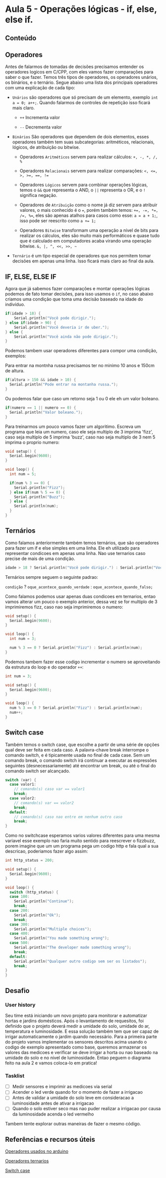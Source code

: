 # Aula 5 - Operações lógicas - if, else, else if.

## Conteúdo

## Operadores

Antes de falarmos de tomadas de decisões precisamos entender os operadores logicos em C/CPP, com eles vamos fazer comparações para saber o que fazer. Temos três tipos de operadores, os operadores unários, os binários, e o ternário. Segue abaixo uma lista dos principais operadores com uma explicação de cada tipo:

- `Unários` são operadores que só precisam de um elemento, exemplo `int a = 0; a++;`. Quando falarmos de controles de repetição isso ficará mais claro.

  * `++` Incrementa valor

  * `--` Decrementa valor

- `Binários` São operadores que dependem de dois elementos, esses operadores também tem suas subcategorias: aritméticos, relacionais, lógicos, de atribuição ou bitwise.

  - Operadores `Aritméticos` servem para realizar cálculos: `+, -, *, /, %`

  - Operadores `Relacionais` servem para realizar comparações: `<, <=, >, >=, ==, !=`

  - Operadores `Lógicos` servem para combinar operações lógicas, temos o `&&` que representa o AND, o `||` representa o OR, e o `!` significa negação.

  - Operadores de `Atribuição` como o nome já diz servem para atribuir valores, o mais conhecido é o `=`, porém também temos: `+=, -=, *=, /=, %=`, eles são apenas atalhos para casos como esse: `a = a + 1;`, isso pode ser reescrito como `a += 1;`

  - Operadores `Bitwise` transformam uma operação a nível de bits para realizar os cálculos, eles são muito mais performáticos e quase tudo que é calculado em computadores acaba virando uma operação bitwise. `&, |, ^, <<, >>, ~`

- `Ternário` é um tipo especial de operadores que nos permitem tomar decisões em apenas uma linha. Isso ficará mais claro ao final da aula.


## IF, ELSE, ELSE IF

Agora que já sabemos fazer comparações e montar operações lógicas podemos de fato tomar decisões, para isso usamos o `if`, no caso abaixo criamos uma condição que toma uma decisão baseado na idade do indivíduo.

```cpp
if(idade > 18) {
    Serial.println("Você pode dirigir.");
} else if(idade > 90) {
    Serial.println("Você deveria ir de uber.");
} else {
    Serial.println("Você ainda não pode dirigir.");
}
```

Podemos tambem usar operadores diferentes para compor uma condição, exemplos:

Para entrar na montnha russa precisamos ter no minimo 10 anos e 150cm de altura.

```cpp
if(altura > 150 && idade > 10) {
  Serial.println("Pode entrar na montanha russa.");
}
```

Ou podemos falar que caso um retorno seja 1 ou 0 ele eh um valor boleano.

```CPP
if(numero == 1 || numero == 0) {
  Serial.println("Valor boleano.");
}
```

Para treinarmos um pouco vamos fazer um algoritimo. Escreva um programa que leia um numero, caso ele seja multiplo de 3 imprima 'fizz', caso seja multiplo de 5 imprima 'buzz', caso nao seja multiplo de 3 nem 5 imprima o proprio numero:


```cpp
void setup() {
  Serial.begin(9600);
}

void loop() {
  int num = 5;

  if(num % 3 == 0) {
    Serial.println("Fizz");
  } else if(num % 5 == 0) {
    Serial.println("Buzz");
  } else {
    Serial.println(num);
  }
}
```

## Ternários

Como falamos anteriormente também temos ternários, que são operadores para fazer um if e else simples em uma linha. Ele eh utilizado para representar condicoes em apenas uma linha. Nao use ternarios caso precise de mais de uma condição.

```cpp
idade > 18 ? Serial.println("Você pode dirigir.") : Serial.println("Você ainda não pode dirigir.");
```

Ternários sempre seguem o seguinte padrao:

`condição` ? `oque_acontece_quando_verdade` : `oque_acontece_quando_falso;`

Como falamos podemos usar apenas duas condicoes em ternarios, entao vamos alterar um pouco o exemplo anterior, dessa vez se for multiplo de 3 imprimiremos fizz, caso nao seja imprimiremos o numero:

```cpp
void setup() {
  Serial.begin(9600);
}

void loop() {
  int num = 3;

  num % 3 == 0 ? Serial.println("Fizz") : Serial.println(num);
}
```

Podemos tambem fazer esse codigo incrementar o numero se aproveitando da estrutura do loop e do operador `++`:

```cpp
int num = 3;

void setup() {
  Serial.begin(9600);
}

void loop() {
  num % 3 == 0 ? Serial.println("Fizz") : Serial.println(num);
  num++;
}
```


## Switch case

Também temos o switch case, que escolhe a partir de uma série de opções qual deve ser feita em cada caso.
A palavra-chave break interrompe o comando switch, e é tipicamente usada no final de cada case. Sem um comando break, o comando switch irá continuar a executar as expressões seguintes (desnecessariamente) até encontrar um break, ou até o final do comando switch ser alcançado.

```cpp
switch (var) {
  case valor1:
    // comando(s) caso var == valor1
    break;
  case valor2:
    // comando(s) var == valor2
    break;
  default:
    // comando(s) caso nao entre em nenhum outro caso
    break;
}
```

Como no switchcase esperamos varios valores diferentes para uma mesma variavel esse exemplo nao faria muito sentido para reescrever o fizzbuzz, porem imagine que um um programa pega um codigo http e fala qual a sua descricao, poderiamos fazer algo assim:

```cpp
int http_status = 200;

void setup() {
  Serial.begin(9600);
}

void loop() {
  switch (http_status) {
  case 100:
    Serial.println("Continue");
    break;
  case 200:
    Serial.println("Ok");
    break;
  case 300:
    Serial.println("Multiple choices");
  case 400:
    Serial.println("You made something wrong");
  case 500:
    Serial.println("The developer made something wrong");
    break;
  default:
    Serial.println("Qualquer outro codigo sem ser os listados");
    break;
}
}
```

## Desafio

### User history

Seu time está iniciando um novo projeto para monitorar e automatizar hortas e jardins domésticos. Após o levantamento de requesitos, foi definido que o projeto deverá medir a umidade do solo, umidade do ar, temperatura e luminosidade. E essa solução também tem que ser capaz de irrigar automaticamente o jardim quando necessário.
Para a primeira parte do projeto vamos implementar os sensores descritos acima usando o codigo de exemplo apresentado como base, queremos armazenar os valores das medicoes e verificar se deve irrigar a horta ou nao baseado na umidade do solo e no nivel de luminosidade. Entao peguem o diagrama feito na aula 2 e vamos coloca-lo em pratica!

### Tasklist

* [ ] Medir sensores e imprimir as medicoes via serial
* [ ] Acender o led verde quando for o momento de fazer a irrigacao
* [ ] Antes de validar a umidade do solo leve em consideracao a luminosidade antes de ativar a irrigacao
* [ ] Quando o solo estiver seco mas nao puder realizar a irrigacao por causa da luminosidade acenda o led vermelho

Tambem tente explorar outras maneiras de fazer o mesmo código.


## Referências e recursos úteis

[Operadores usados no arduino](https://www.arduino.cc/reference/pt/#structure)

[Operadores ternarios](https://www.tutorialspoint.com/arduino/arduino_conditional_operator.htm)

[Switch case](https://www.arduino.cc/reference/pt/language/structure/control-structure/switchcase/)
